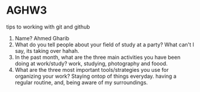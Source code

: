 # AGHW3
tips to working with git and github

1. Name?
Ahmed Gharib
2. What do you tell people about your field of study at a party?
What can't I say, its taking over hahah.
3. In the past month, what are the three main activities you have been doing at work/study?
work, studying, photography and foood.
4. What are the three most important tools/strategies you use for organizing your work?
Staying ontop of things everyday. 
having a regular routine, and,
being aware of my surroundings.
